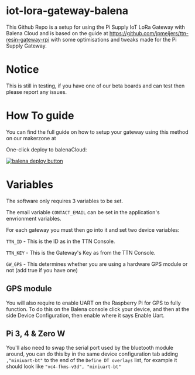 # iot-lora-gateway-balena

This Github Repo is a setup for using the Pi Supply IoT LoRa Gateway with Balena Cloud and is based on the guide at https://github.com/jpmeijers/ttn-resin-gateway-rpi with some optimisations and tweaks made for the Pi Supply Gateway.

# Notice
This is still in testing, if you have one of our beta boards and can test then please report any issues.

# How To guide

You can find the full guide on how to setup your gateway using this method on our makerzone at

One-click deploy to balenaCloud:

[![balena deploy button](https://balena.io/deploy.svg)](https://dashboard.balena-cloud.com/deploy?repoUrl=https://github.com/dhartmann1979/iot-lora-gateway-balena&defaultDeviceType=raspberry-pi)


# Variables
The software only requires 3 variables to be set.

The email variable ```CONTACT_EMAIL``` can be set in the application's envrionment variables.

For each gateway you must then go into it and set two device variables:

`TTN_ID` - This is the ID as in the TTN Console.

`TTN_KEY` - This is the Gateway's Key as from the TTN Console.

`GW_GPS` - This determines whether you are using a hardware GPS module or not (add true if you have one)


## GPS module
You will also require to enable UART on the Raspberry Pi for GPS to fully function. To do this on the Balena console click your device, and then at the side Device Configuration, then enable where it says Enable Uart.

## Pi 3, 4 & Zero W
You'll also need to swap the serial port used by the bluetooth module around, you can do this by in the same device configuration tab adding ```,"miniuart-bt"``` to the end of the ```Define DT overlays``` list, for example it should look like ```"vc4-fkms-v3d", "miniuart-bt"```

